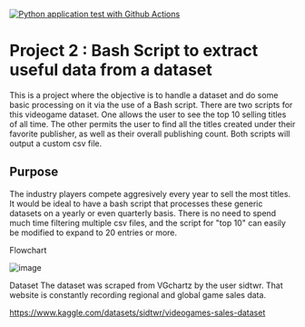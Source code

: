 [![Python application test with Github Actions](https://github.com/nogibjj/Trending-Youtube-Videos-Data-Engineering-Project-Eric-Rios/actions/workflows/main.yml/badge.svg)](https://github.com/nogibjj/Trending-Youtube-Videos-Data-Engineering-Project-Eric-Rios/actions/workflows/main.yml)

# Project 2 : Bash Script to extract useful data from a dataset 
This is a project where the objective is to handle a dataset and do some basic processing on it via the use of a Bash script. There are two scripts for this videogame dataset. One allows the user to see the top 10 selling titles of all time. The other permits the user to find all the titles created under their favorite publisher, as well as their overall publishing count. Both scripts will output a custom csv file.

## Purpose
The industry players compete aggresively every year to sell the most titles. It would be ideal to have a bash script that processes these generic datasets on a yearly or even quarterly basis. There is no need to spend much time filtering multiple csv files, and the script for "top 10" can easily be modified to expand to 20 entries or more. 

Flowchart

![image](https://user-images.githubusercontent.com/70504872/195219293-286a3560-9a77-48f0-9d76-423f9364f914.png)



Dataset
The dataset was scraped from VGchartz by the user sidtwr. That website is constantly recording regional and global game sales data.

https://www.kaggle.com/datasets/sidtwr/videogames-sales-dataset

